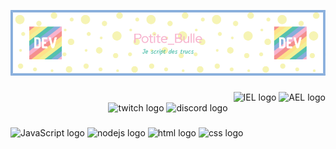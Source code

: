 ![Header](https://raw.githubusercontent.com/bashx00/images/main/github-header-potite_bulle.png)

###

<div align="right">
  <img src="https://img.shields.io/static/v1?message=IEL&logo=IEL&label=&color=eb236c&logoColor=white&labelColor=&style=for-the-badge" height="22" alt="IEL logo"/>
  <img src="https://img.shields.io/static/v1?message=AEL&logo=AEL&label=&color=9e23eb&logoColor=white&labelColor=&style=for-the-badge" height="22" alt="AEL logo"/>

</div>

<div align="center">
  <img src="https://img.shields.io/static/v1?message=Twitch&logo=twitch&label=&color=9146FF&logoColor=white&labelColor=&style=for-the-badge" height="35" alt="twitch logo"/>
  <img src="https://img.shields.io/static/v1?message=Discord&logo=discord&label=&color=7289DA&logoColor=white&labelColor=&style=for-the-badge" height="35" alt="discord logo"/>

</div>

###

<div align="left">
<img src="https://img.shields.io/static/v1?message=Javascript&logo=Js&label=&color=f7f711&logoColor=white&labelColor=&style=for-the-badge" height="35" alt="JavaScript logo"/>
<img src="https://img.shields.io/static/v1?message=nodejs&logo=nodejs&label=&color=41a64c&logoColor=white&labelColor=&style=for-the-badge" height="35" alt="nodejs logo"/>
<img src="https://img.shields.io/static/v1?message=html&logo=html&label=&color=e08b28&logoColor=white&labelColor=&style=for-the-badge" height="35" alt="html logo"/>
<img src="https://img.shields.io/static/v1?message=css&logo=css&label=&color=23c3eb&logoColor=white&labelColor=&style=for-the-badge" height="35" alt="css logo"/>
</div>


###